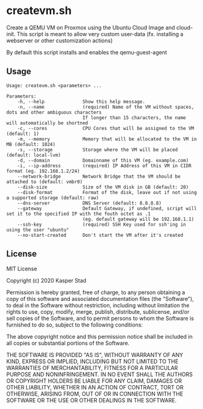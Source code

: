# createvm.sh

Create a QEMU VM on Proxmox using the Ubuntu Cloud Image and cloud-init.
This script is meant to allow very custom user-data (fx. installing a webserver or other customization actions)

By default this script installs and enables the qemu-guest-agent

## Usage

```
Usage: createvm.sh <parameters> ...

Parameters:
    -h, --help              Show this help message.
    -n, --name              (required) Name of the VM without spaces, dots and other ambiguous characters
                            If longer than 15 characters, the name will automatically be shortned
    -c, --cores             CPU Cores that will be assigned to the VM (default: 1)
    -m, --memory            Memory that will be allocated to the VM in MB (default: 1024)
    -s, --storage           Storage where the VM will be placed (default: local-lvm)
    -d, --domain            Domainname of this VM (eg. example.com)
    -i, --ip-address        (required) IP Address of this VM in CIDR format (eg. 192.168.1.2/24)
    --network-bridge        Network Bridge that the VM should be attached to (default: vmbr0)
    --disk-size             Size of the VM disk in GB (default: 20)
    --disk-format           Format of the disk, leave out if not using a supported storage (default: raw)
    --dns-server            DNS Server (default: 8.8.8.8)
    --gateway               Default Gateway, if undefined, script will set it to the specified IP with the fouth octet as .1
                            (eg. default gateway will be 192.168.1.1)
    --ssh-key               (required) SSH Key used for ssh'ing in using the user "ubuntu"
    --no-start-created      Don't start the VM after it's created
```

## License

MIT License

Copyright (c) 2020 Kasper Stad

Permission is hereby granted, free of charge, to any person obtaining a copy
of this software and associated documentation files (the "Software"), to deal
in the Software without restriction, including without limitation the rights
to use, copy, modify, merge, publish, distribute, sublicense, and/or sell
copies of the Software, and to permit persons to whom the Software is
furnished to do so, subject to the following conditions:

The above copyright notice and this permission notice shall be included in all
copies or substantial portions of the Software.

THE SOFTWARE IS PROVIDED "AS IS", WITHOUT WARRANTY OF ANY KIND, EXPRESS OR
IMPLIED, INCLUDING BUT NOT LIMITED TO THE WARRANTIES OF MERCHANTABILITY,
FITNESS FOR A PARTICULAR PURPOSE AND NONINFRINGEMENT. IN NO EVENT SHALL THE
AUTHORS OR COPYRIGHT HOLDERS BE LIABLE FOR ANY CLAIM, DAMAGES OR OTHER
LIABILITY, WHETHER IN AN ACTION OF CONTRACT, TORT OR OTHERWISE, ARISING FROM,
OUT OF OR IN CONNECTION WITH THE SOFTWARE OR THE USE OR OTHER DEALINGS IN THE
SOFTWARE.

